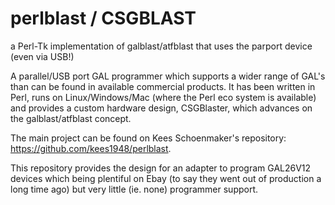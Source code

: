 # perlblast / CSGBLAST
a Perl-Tk implementation of galblast/atfblast that uses the parport device (even via USB!)

A parallel/USB port GAL programmer which supports a wider range of GAL's than can be found in available commercial products. It has been written in Perl, runs on Linux/Windows/Mac (where the Perl eco system is available) and
provides a custom hardware design, CSGBlaster, which advances on the galblast/atfblast concept. 

The main project can be found on Kees Schoenmaker's repository: https://github.com/kees1948/perlblast.

This repository provides the design for an adapter to program GAL26V12 devices which being plentiful on Ebay (to say they went out of production a long time ago) but very little (ie. none) programmer support.
